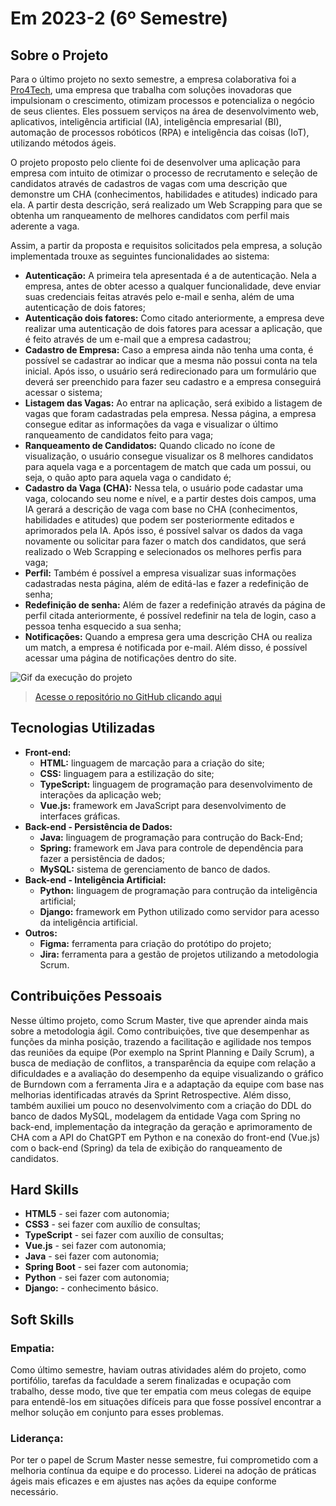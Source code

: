 # Em 2023-2 (6º Semestre)

## Sobre o Projeto

Para o último projeto no sexto semestre, a empresa colaborativa foi a [Pro4Tech](https://www.pro4tech.com.br/), uma empresa que trabalha com soluções inovadoras que impulsionam o crescimento, otimizam processos e potencializa o negócio de seus clientes. Eles possuem serviços na área de desenvolvimento web, aplicativos, inteligência artificial (IA), inteligência empresarial (BI), automação de processos robóticos (RPA) e inteligência das coisas (IoT), utilizando métodos ágeis.

O projeto proposto pelo cliente foi de desenvolver uma aplicação para empresa com intuito de otimizar o processo de recrutamento e seleção de candidatos através de cadastros de vagas com uma descrição que demonstre um CHA (conhecimentos, habilidades e atitudes) indicado para ela. A partir desta descrição, será realizado um Web Scrapping para que se obtenha um ranqueamento de melhores candidatos com perfil mais aderente a vaga.

Assim, a partir da proposta e requisitos solicitados pela empresa, a solução implementada trouxe as seguintes funcionalidades ao sistema:

* **Autenticação:** A primeira tela apresentada é a de autenticação. Nela a empresa, antes de obter acesso a qualquer funcionalidade, deve enviar suas credenciais feitas através pelo e-mail e senha, além de uma autenticação de dois fatores;
* **Autenticação dois fatores:** Como citado anteriormente, a empresa deve realizar uma autenticação de dois fatores para acessar a aplicação, que é feito através de um e-mail que a empresa cadastrou; 
* **Cadastro de Empresa:** Caso a empresa ainda não tenha uma conta, é possível se cadastrar ao indicar que a mesma não possui conta na tela inicial. Após isso, o usuário será redirecionado para um formulário que deverá ser preenchido para fazer seu cadastro e a empresa conseguirá acessar o sistema;
* **Listagem das Vagas:** Ao entrar na aplicação, será exibido a listagem de vagas que foram cadastradas pela empresa. Nessa página, a empresa consegue editar as informações da vaga e visualizar o último ranqueamento de candidatos feito para vaga;
* **Ranqueamento de Candidatos:** Quando clicado no ícone de visualização, o usuário consegue visualizar os 8 melhores candidatos para aquela vaga e a porcentagem de match que cada um possui, ou seja, o quão apto para aquela vaga o candidato é; 
* **Cadastro da Vaga (CHA):** Nessa tela, o usuário pode cadastar uma vaga, colocando seu nome e nível, e a partir destes dois campos, uma IA gerará a descrição de vaga com base no CHA (conhecimentos, habilidades e atitudes) que podem ser posteriormente editados e aprimorados pela IA. Após isso, é possível salvar os dados da vaga novamente ou solicitar para fazer o match dos candidatos, que será realizado o Web Scrapping e selecionados os melhores perfis para vaga;
* **Perfil:** Também é possível a empresa visualizar suas informações cadastradas nesta página, além de editá-las e fazer a redefinição de senha;
* **Redefinição de senha:** Além de fazer a redefinição através da página de perfil citada anteriormente, é possível redefinir na tela de login, caso a pessoa tenha esquecido a sua senha;
* **Notificações:** Quando a empresa gera uma descrição CHA ou realiza um match, a empresa é notificada por e-mail. Além disso, é possível acessar uma página de notificações dentro do site.

![Gif da execução do projeto](../img/6-semestre.gif)

> [Acesse o repositório no GitHub clicando aqui](https://github.com/Inodevs-6/Inodevs-doc)

## Tecnologias Utilizadas

* **Front-end:** 
    - **HTML:** linguagem de marcação para a criação do site;
    - **CSS:** linguagem para a estilização do site;
    - **TypeScript:** linguagem de programação para desenvolvimento de interações da aplicação web;
    - **Vue.js:** framework em JavaScript para desenvolvimento de interfaces gráficas.
* **Back-end - Persistência de Dados:** 
    - **Java:** linguagem de programação para contrução do Back-End;
    - **Spring:** framework em Java para controle de dependência para fazer a persistência de dados;
    - **MySQL:** sistema de gerenciamento de banco de dados.
* **Back-end - Inteligência Artificial:** 
    - **Python:** linguagem de programação para contrução da inteligência artificial;
    - **Django:** framework em Python utilizado como servidor para acesso da inteligência artificial.
* **Outros:** 
    - **Figma:** ferramenta para criação do protótipo do projeto;
    - **Jira:** ferramenta para a gestão de projetos utilizando a metodologia Scrum.

## Contribuições Pessoais

Nesse último projeto, como Scrum Master, tive que aprender ainda mais sobre a metodologia ágil. Como contribuições, tive que desempenhar as funções da minha posição, trazendo a facilitação e agilidade nos tempos das reuniões da equipe (Por exemplo na Sprint Planning e Daily Scrum), a busca de mediação de conflitos, a transparência da equipe com relação a dificuldades e a avaliação do desempenho da equipe visualizando o gráfico de Burndown com a ferramenta Jira e a adaptação da equipe com base nas melhorias identificadas através da Sprint Retrospective. Além disso, também auxiliei um pouco no desenvolvimento com a criação do DDL do banco de dados MySQL, modelagem da entidade Vaga com Spring no back-end, implementação da integração da geração e aprimoramento de CHA com a API do ChatGPT em Python e na conexão do front-end (Vue.js) com o back-end (Spring) da tela de exibição do ranqueamento de candidatos.

## Hard Skills

* **HTML5** - sei fazer com autonomia;
* **CSS3** - sei fazer com auxílio de consultas;
* **TypeScript** - sei fazer com auxílio de consultas;
* **Vue.js** - sei fazer com autonomia;
* **Java** - sei fazer com autonomia;
* **Spring Boot** - sei fazer com autonomia;
* **Python** - sei fazer com autonomia;
* **Django:** - conhecimento básico.

## Soft Skills

### Empatia:

Como último semestre, haviam outras atividades além do projeto, como portifólio, tarefas da faculdade a serem finalizadas e ocupação com trabalho, desse modo, tive que ter empatia com meus colegas de equipe para entendê-los em situações difíceis para que fosse possível encontrar a melhor solução em conjunto para esses problemas.

### Liderança:

Por ter o papel de Scrum Master nesse semestre, fui comprometido com a melhoria contínua da equipe e do processo. Liderei na adoção de práticas ágeis mais eficazes e em ajustes nas ações da equipe conforme necessário.